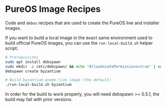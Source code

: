 # PureOS Image Recipes

Code and `debos` recipes that are used to create the PureOS live and installer
images.

If you want to build a local image in the exact same environment used to build
official PureOS images, you can use the `run-local-build.sh` helper script:
```bash
# Prerequisites
sudo apt install debspawn
sudo mkdir -p /etc/debspawn/ && echo "AllowUnsafePermissions=true" | sudo tee /etc/debspawn/global.toml
debspawn create byzantium

# Build byzantium-gnome-live image (the default)
./run-local-build.sh byzantium
```

In order for the build to work properly, you will need debspawn >= 0.5.1, the build may fail with prior versions.
